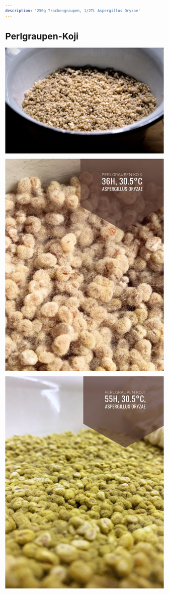 ```yaml
---
description: '250g Trockengraupen, 1/2TL Aspergillus Oryzae'
---
```


# Perlgraupen-Koji

![0h](../../../.gitbook/assets/grafik.png)

![36h, 30,5&#xBA;C](../../../.gitbook/assets/grafik%20%281%29.png)

![55h, 30,5&#xBA;C](../../../.gitbook/assets/grafik%20%282%29.png)

